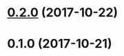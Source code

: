 <a name="0.2.0"></a>
# [0.2.0](https://github.com/YoloDev/YoloDev.Expecto.TestSdk/compare/v0.1.0...v0.2.0) (2017-10-22)




<a name="0.1.0"></a>
# 0.1.0 (2017-10-21)




